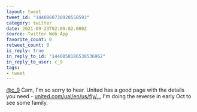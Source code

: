 ```yaml
---
layout: tweet
tweet_id: "1440860730920558593"
category: twitter
date: 2021-09-23T02:09:02.000Z
source: Twitter Web App
favorite_count: 0
retweet_count: 0
is_reply: true
in_reply_to_id: "1440858186538536962"
in_reply_to_user: c_9
tags:
- tweet
---
```


[@c_9](https://twitter.com/@c_9) Cam, I'm so sorry to hear. United has a good page with the details you need - [united.com/ual/en/us/fly/…](https://www.united.com/ual/en/us/fly/travel/covid-testing.html) I'm doing the reverse in early Oct to see some family.
